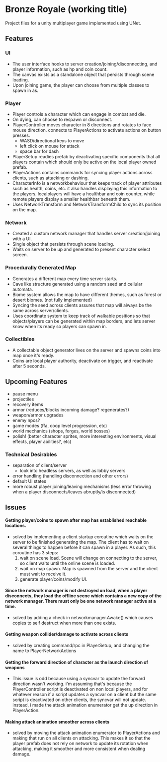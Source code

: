 # Bronze Royale (working title)

Project files for a unity multiplayer game implemented using UNet. 

## Features
### UI
- The user interface hooks to server creation/joining/disconnecting, and player information, such as hp and coin count.
- The canvas exists as a standalone object that persists through scene loading.
- Upon joining game, the player can choose from multiple classes to spawn in as.

### Player
- Player controls a character which can engage in combat and die.
- On dying, can choose to respawn or disconnect.
- PlayerController moves character in 8 directions and rotates to face mouse direction. connects to PlayerActions to activate actions on button presses.
  - WASD/directional keys to move
  - left click on mouse for attack
  - space bar for dash
- PlayerSetup readies prefab by deactivating specific components that all players contain which should only be active on the local player owned prefab. 
- PlayerActions contains commands for syncing player actions across clients, such as attacking or dashing.
- CharacterInfo is a networkbehaviour that keeps track of player attributes such as health, coins, etc. it also handles displaying this information to the players. localplayers will have a healthbar and coin counter, while remote players display a smaller healthbar beneath them.
- Uses NetworkTransform and NetworkTransformChild to sync its position on the map.

### Network
- Created a custom network manager that handles server creation/joining with a UI. 
- Single object that persists through scene loading.
- Waits on server to be up and generated to present character select screen.

### Procedurally Generated Map
- Generates a different map every time server starts.
- Cave like structure generated using a random seed and cellular automata.
- Biome system allows the map to have different themes, such as forest or desert biomes. (not fully implemented)
- Syncing the seed across clients assures that map will always be the same across server/clients.
- Uses coordinate system to keep track of walkable positions so that objects/players can be generated within map borders, and lets server know when its ready so players can spawn in.

### Collectibles
- A collectable object generator lives on the server and spawns coins into map once it's ready.
- Coins are local player authority, deactivate on trigger, and reactivate after 5 seconds.

## Upcoming Features
- pause menu
- projectiles
- recovery items
- armor (reduces/blocks incoming damage? regenerates?)
- weapon/armor upgrades
- enemy npcs?
- game modes (ffa, coop level progression, etc)
- world mechanics (shops, forges, world bosses)
- polish! (better character sprites, more interesting environments, visual effects, player abilities?, etc)

### Technical Desirables
- separation of client/server
  * look into headless servers, as well as lobby servers
- error handling (handling disconnection and other errors)
- default UI states
- more robust player joining/leaving mechanisms (less error throwing when a player disconnects/leaves abruptly/is disconnected)

## Issues
#### Getting player/coins to spawn after map has established reachable locations.
- solved by implementing a client startup coroutine which waits on the server to be finished generating the map. The client has to wait on several things to happen before it can spawn in a player. As such, this coroutine has 3 steps:
  1. wait on scene load. Scene will change on connecting to the server, so client waits until the online scene is loaded.
  2. wait on map spawn. Map is spawned from the server and the client must wait to receive it.
  3. generate player/coins/modify UI. 

#### Since the network manager is not destroyed on load, when a player disconnects, they load the offline scene which contains a new copy of the network manager. There must only be one network manager active at a time.
  * solved by adding a check in networkmanager.Awake() which causes copies to self destruct when more than one exists.

#### Getting weapon collider/damage to activate across clients
  * solved by creating command/rpc in PlayerSetup, and changing the name to PlayerNetworkActions

#### Getting the forward direction of character as the launch direction of weapons
  * This issue is odd because using a syncvar to update the forward direction wasn't working. i'm assuming that's because the PlayerController script is deactivated on non local players, and for whatever reason if a script updates a syncvar on a client but the same script is deactivated on other clients, the syncvar will not update. instead, i made the attack animation enumerator get the up direction in PlayerAction.

#### Making attack animation smoother across clients
  * solved by moving the attack animation enumerator to PlayerActions and making that run on all clients on attacking. This makes it so that the player prefab does not rely on network to update its rotation when attacking, making it smoother and more consistent when dealing damage.